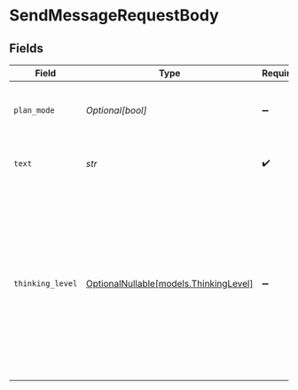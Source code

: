 # SendMessageRequestBody


## Fields

| Field                                                                                                                                             | Type                                                                                                                                              | Required                                                                                                                                          | Description                                                                                                                                       | Example                                                                                                                                           |
| ------------------------------------------------------------------------------------------------------------------------------------------------- | ------------------------------------------------------------------------------------------------------------------------------------------------- | ------------------------------------------------------------------------------------------------------------------------------------------------- | ------------------------------------------------------------------------------------------------------------------------------------------------- | ------------------------------------------------------------------------------------------------------------------------------------------------- |
| `plan_mode`                                                                                                                                       | *Optional[bool]*                                                                                                                                  | :heavy_minus_sign:                                                                                                                                | Whether the message is in planning mode                                                                                                           |                                                                                                                                                   |
| `text`                                                                                                                                            | *str*                                                                                                                                             | :heavy_check_mark:                                                                                                                                | The text content of the message                                                                                                                   |                                                                                                                                                   |
| `thinking_level`                                                                                                                                  | [OptionalNullable[models.ThinkingLevel]](../models/thinkinglevel.md)                                                                              | :heavy_minus_sign:                                                                                                                                | Thinking level: off (disabled), basic (4k tokens), medium (10k tokens), maximum (32k tokens). If not provided, determined by keywords in message. | medium                                                                                                                                            |